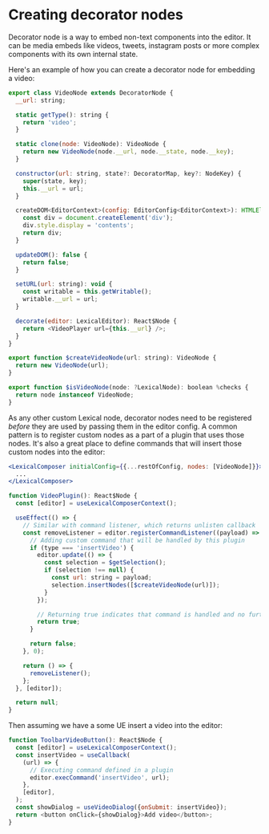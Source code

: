 # Creating decorator nodes

Decorator node is a way to embed non-text components into the editor. It can be media embeds like videos, tweets, instagram posts or more complex components with its own internal state.

Here's an example of how you can create a decorator node for embedding a video:

```js
export class VideoNode extends DecoratorNode {
  __url: string;

  static getType(): string {
    return 'video';
  }

  static clone(node: VideoNode): VideoNode {
    return new VideoNode(node.__url, node.__state, node.__key);
  }

  constructor(url: string, state?: DecoratorMap, key?: NodeKey) {
    super(state, key);
    this.__url = url;
  }

  createDOM<EditorContext>(config: EditorConfig<EditorContext>): HTMLElement {
    const div = document.createElement('div');
    div.style.display = 'contents';
    return div;
  }

  updateDOM(): false {
    return false;
  }

  setURL(url: string): void {
    const writable = this.getWritable();
    writable.__url = url;
  }

  decorate(editor: LexicalEditor): React$Node {
    return <VideoPlayer url={this.__url} />;
  }
}

export function $createVideoNode(url: string): VideoNode {
  return new VideoNode(url);
}

export function $isVideoNode(node: ?LexicalNode): boolean %checks {
  return node instanceof VideoNode;
}
```

As any other custom Lexical node, decorator nodes need to be registered _before_ they are used by passing them in the editor config. A common pattern is to register custom nodes as a part of a plugin that uses those nodes. It's also a great place to define commands that will insert those custom nodes into the editor:

```jsx
<LexicalComposer initialConfig={{...restOfConfig, nodes: [VideoNode]}}>
  ...
</LexicalComposer>
```

```js
function VideoPlugin(): React$Node {
  const [editor] = useLexicalComposerContext();

  useEffect(() => {
    // Similar with command listener, which returns unlisten callback
    const removeListener = editor.registerCommandListener((payload) => {
      // Adding custom command that will be handled by this plugin
      if (type === 'insertVideo') {
        editor.update(() => {
          const selection = $getSelection();
          if (selection !== null) {
            const url: string = payload;
            selection.insertNodes([$createVideoNode(url)]);
          }
        });

        // Returning true indicates that command is handled and no further propagation is required
        return true;
      }

      return false;
    }, 0);

    return () => {
      removeListener();
    };
  }, [editor]);

  return null;
}
```

Then assuming we have a some UE insert a video into the editor:

```js
function ToolbarVideoButton(): React$Node {
  const [editor] = useLexicalComposerContext();
  const insertVideo = useCallback(
    (url) => {
      // Executing command defined in a plugin
      editor.execCommand('insertVideo', url);
    },
    [editor],
  );
  const showDialog = useVideoDialog({onSubmit: insertVideo});
  return <button onClick={showDialog}>Add video</button>;
}
```
